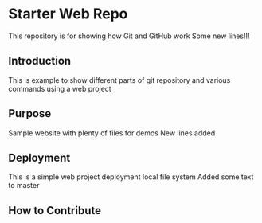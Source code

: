# Starter Web Repo

This repository is for showing how Git and GitHub work
Some new lines!!!

## Introduction
This is example to show different parts of git repository and various
commands using a web project

## Purpose

Sample website with plenty of files for demos
New lines added

## Deployment
This is a simple web project deployment
local file system
Added some text to master

## How to Contribute
